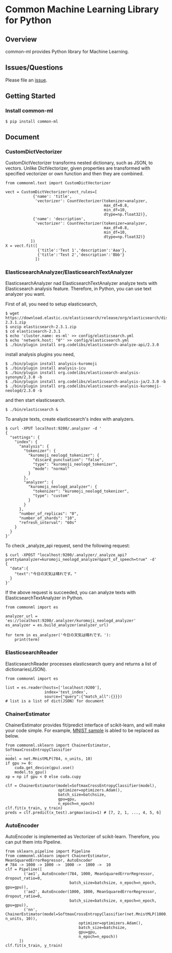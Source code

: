 Common Machine Learning Library for Python
====

## Overview

common-ml provides Python library for Machine Learning.

## Issues/Questions

Please file an [issue](https://github.com/bizreach/common-ml/issues "issue").

## Getting Started

### Install common-ml

    $ pip install common-ml

## Document

### CustomDictVectorizer

CustomDictVectorizer transforms nested dictionary, such as JSON, to vectors.
Unlike DictVectorizer, given properties are transformed with specified vectorizer or own function and then they are combined.

    from commonml.text import CustomDictVectorizer

    vect = CustomDictVectorizer(vect_rules=[
                {'name': 'title',
                 'vectorizer': CountVectorizer(tokenizer=analyzer,
                                               max_df=0.8,
                                               min_df=10,
                                               dtype=np.float32)},
                {'name': 'description',
                 'vectorizer': CountVectorizer(tokenizer=analyzer,
                                               max_df=0.8,
                                               min_df=10,
                                               dtype=np.float32)}
               ])
    X = vect.fit([
                  {'title':'Test 1','description':'Aaa'},
                  {'title':'Test 2','description':'Bbb'}
                 ])

### ElasticsearchAnalyzer/ElasticsearchTextAnalyzer

ElasticsearchAnalyzer nad ElasticsearchTextAnalyzer analyze texts with Elasticsearch analysis feature.
Therefore, in Python, you can use text analyzer you want.

First of all, you need to setup elasticsearch,

    $ wget https://download.elastic.co/elasticsearch/release/org/elasticsearch/distribution/zip/elasticsearch/2.3.1/elasticsearch-2.3.1.zip
    $ unzip elasticsearch-2.3.1.zip
    $ cd elasticsearch-2.3.1
    $ echo 'cluster.name: es-ml' >> config/elasticsearch.yml
    $ echo 'network.host: "0"' >> config/elasticsearch.yml
    $ ./bin/plugin install org.codelibs/elasticsearch-analyze-api/2.3.0

install analysis plugins you need,

    $ ./bin/plugin install analysis-kuromoji
    $ ./bin/plugin install analysis-icu
    $ ./bin/plugin install org.codelibs/elasticsearch-analysis-synonym/2.3.0 -b
    $ ./bin/plugin install org.codelibs/elasticsearch-analysis-ja/2.3.0 -b
    $ ./bin/plugin install org.codelibs/elasticsearch-analysis-kuromoji-neologd/2.3.0 -b

and then start elasticsearch.

    $ ./bin/elasticsearch &

To analyze texts, create elasticsearch's index with analyzers.

    $ curl -XPUT localhost:9200/.analyzer -d '
    {
      "settings": {
        "index": {
          "analysis": {
            "tokenizer": {
              "kuromoji_neologd_tokenizer": {
                "discard_punctuation": "false",
                "type": "kuromoji_neologd_tokenizer",
                "mode": "normal"
              }
            },
            "analyzer": {
              "kuromoji_neologd_analyzer": {
                "tokenizer": "kuromoji_neologd_tokenizer",
                "type": "custom"
              }
            }
          },
          "number_of_replicas": "0",
          "number_of_shards": "10",
          "refresh_interval": "60s"
        }
      }
    }'

To check \_analyze\_api request, send the following request:

    $ curl -XPOST "localhost:9200/.analyzer/_analyze_api?pretty&analyzer=kuromoji_neologd_analyzer&part_of_speech=true" -d'
    {
      "data":{
        "text":"今日の天気は晴れです。"
      }
    }'

If the above request is succeeded, you can analyze texts with ElasticsearchTextAnalyzer in Python.

    from commonml import es
    
    analyzer_url = 'es://localhost:9200/.analyzer/kuromoji_neologd_analyzer'
    es_analyzer = es.build_analyzer(analyzer_url)
    
    for term in es_analyzer('今日の天気は晴れです。'):
        print(term)

### ElasticsearchReader

ElasticsearchReader processes elasticsearch query and returns a list of dictionaries(JSON).

    from commonml import es

    list = es.reader(hosts=['localhost:9200'],
                     index='test_index',
                     source={"query":{"match_all":{}}})
    # list is a list of dict(JSON) for document

### ChainerEstimator

ChainerEstimator provides fit/predict interface of scikit-learn, and will make your code simple.
For example, [MNIST sample](https://github.com/pfnet/chainer/blob/master/examples/mnist/train_mnist.py) is abled to be replaced as below.

    from commonml.sklearn import ChainerEstimator, SoftmaxCrossEntropyClassifier
    ...
    model = net.MnistMLP(784, n_units, 10)
    if gpu >= 0:
        cuda.get_device(gpu).use()
        model.to_gpu()
    xp = np if gpu < 0 else cuda.cupy

    clf = ChainerEstimator(model=SoftmaxCrossEntropyClassifier(model),
                           optimizer=optimizers.Adam(),
                           batch_size=batchsize,
                           gpu=gpu,
                           n_epoch=n_epoch)
    clf.fit(x_train, y_train)
    preds = clf.predict(x_test).argmax(axis=1) # [7, 2, 1, ..., 4, 5, 6]

### AutoEncoder

AutoEncoder is implemented as Vectorizer of scikit-learn.
Therefore, you can put them into Pipeline.

    from sklearn.pipeline import Pipeline
    from commonml.sklearn import ChainerEstimator, MeanSquaredErrorRegressor, AutoEncoder
    # 784 -> 1000 -> 1000 ->  1000 ->  1000 ->  10
    clf = Pipeline([
            ('ae1', AutoEncoder(784, 1000, MeanSquaredErrorRegressor, dropout_ratio=0,
                                batch_size=batchsize, n_epoch=n_epoch, gpu=gpu)),
            ('ae2', AutoEncoder(1000, 1000, MeanSquaredErrorRegressor, dropout_ratio=0,
                                batch_size=batchsize, n_epoch=n_epoch, gpu=gpu)),
            ('nn', ChainerEstimator(model=SoftmaxCrossEntropyClassifier(net.MnistMLP(1000, n_units, 10)),
                                    optimizer=optimizers.Adam(),
                                    batch_size=batchsize,
                                    gpu=gpu,
                                    n_epoch=n_epoch))
          ])
    clf.fit(x_train, y_train)


